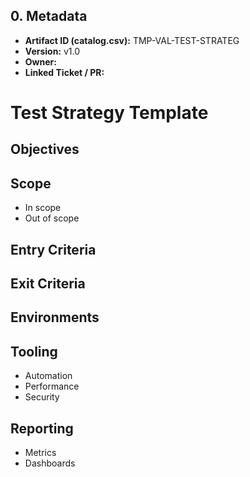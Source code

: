 ## 0. Metadata
- **Artifact ID (catalog.csv):** TMP-VAL-TEST-STRATEG
- **Version:** v1.0
- **Owner:** 
- **Linked Ticket / PR:** 

# Test Strategy Template

## Objectives

## Scope
- In scope
- Out of scope

## Entry Criteria

## Exit Criteria

## Environments

## Tooling
- Automation
- Performance
- Security

## Reporting
- Metrics
- Dashboards


